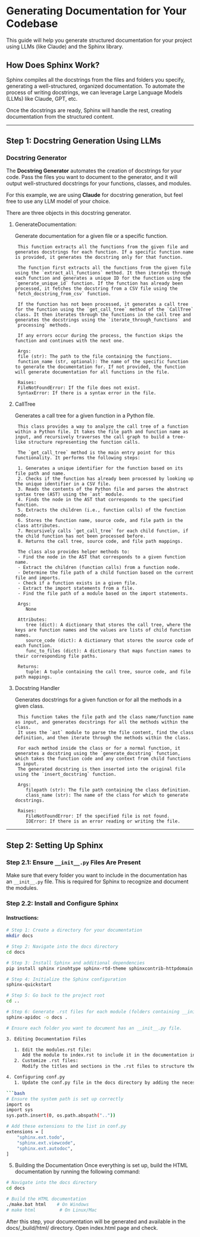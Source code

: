 # Generating Documentation for Your Codebase

This guide will help you generate structured documentation for your project using LLMs (like Claude) and the Sphinx library.

## How Does Sphinx Work?

Sphinx compiles all the docstrings from the files and folders you specify, generating a well-structured, organized documentation. To automate the process of writing docstrings, we can leverage Large Language Models (LLMs) like Claude, GPT, etc.

Once the docstrings are ready, Sphinx will handle the rest, creating documentation from the structured content.

---

## Step 1: Docstring Generation Using LLMs

### **Docstring Generator**

The **Docstring Generator** automates the creation of docstrings for your code. Pass the files you want to document to the generator, and it will output well-structured docstrings for your functions, classes, and modules.

For this example, we are using **Claude** for docstring generation, but feel free to use any LLM model of your choice.

There are three objects in this docstring generator.

1.  GenerateDocumentation:

    Generate documentation for a given file or a specific function.

         This function extracts all the functions from the given file and generates docstrings for each function. If a specific function name is provided, it generates the docstring only for that function.

         The function first extracts all the functions from the given file using the `extract_all_functions` method. It then iterates through each function and generates a unique ID for the function using the `generate_unique_id` function. If the function has already been processed, it fetches the docstring from a CSV file using the `fetch_docstring_from_csv` function.

         If the function has not been processed, it generates a call tree for the function using the `get_call_tree` method of the `CallTree` class. It then iterates through the functions in the call tree and generates the docstrings using the `iterate_through_functions` and `processing` methods.

         If any errors occur during the process, the function skips the function and continues with the next one.

         Args:
         file (str): The path to the file containing the functions.
         function_name (str, optional): The name of the specific function to generate the documentation for. If not provided, the function will generate documentation for all functions in the file.

         Raises:
         FileNotFoundError: If the file does not exist.
         SyntaxError: If there is a syntax error in the file.

2.  CallTree

    Generates a call tree for a given function in a Python file.

         This class provides a way to analyze the call tree of a function within a Python file. It takes the file path and function name as input, and recursively traverses the call graph to build a tree-like structure representing the function calls.

         The `get_call_tree` method is the main entry point for this functionality. It performs the following steps:

         1. Generates a unique identifier for the function based on its file path and name.
         2. Checks if the function has already been processed by looking up the unique identifier in a CSV file.
         3. Reads the contents of the Python file and parses the abstract syntax tree (AST) using the `ast` module.
         4. Finds the node in the AST that corresponds to the specified function.
         5. Extracts the children (i.e., function calls) of the function node.
         6. Stores the function name, source code, and file path in the class attributes.
         7. Recursively calls `get_call_tree` for each child function, if the child function has not been processed before.
         8. Returns the call tree, source code, and file path mappings.

         The class also provides helper methods to:
         - Find the node in the AST that corresponds to a given function name.
         - Extract the children (function calls) from a function node.
         - Determine the file path of a child function based on the current file and imports.
         - Check if a function exists in a given file.
         - Extract the import statements from a file.
         - Find the file path of a module based on the import statements.

         Args:
            None

         Attributes:
            tree (dict): A dictionary that stores the call tree, where the keys are function names and the values are lists of child function names.
            source_code (dict): A dictionary that stores the source code of each function.
            func_to_files (dict): A dictionary that maps function names to their corresponding file paths.

         Returns:
            tuple: A tuple containing the call tree, source code, and file path mappings.

3.  Docstring Handler

    Generates docstrings for a given function or for all the methods in a given class.

         This function takes the file path and the class name/function name as input, and generates docstrings for all the methods within the class.
         It uses the `ast` module to parse the file content, find the class definition, and then iterate through the methods within the class.

         For each method inside the class or for a normal function, it generates a docstring using the `generate_docstring` function, which takes the function code and any context from child functions as input.
         The generated docstring is then inserted into the original file using the `insert_docstring` function.

         Args:
            filepath (str): The file path containing the class definition.
            class_name (str): The name of the class for which to generate docstrings.

         Raises:
            FileNotFoundError: If the specified file is not found.
            IOError: If there is an error reading or writing the file.

---

## Step 2: Setting Up Sphinx

### Step 2.1: Ensure `__init__.py` Files Are Present

Make sure that every folder you want to include in the documentation has an `__init__.py` file. This is required for Sphinx to recognize and document the modules.

### Step 2.2: Install and Configure Sphinx

#### Instructions:

````bash
# Step 1: Create a directory for your documentation
mkdir docs

# Step 2: Navigate into the docs directory
cd docs

# Step 3: Install Sphinx and additional dependencies
pip install sphinx rinohtype sphinx-rtd-theme sphinxcontrib-httpdomain

# Step 4: Initialize the Sphinx configuration
sphinx-quickstart

# Step 5: Go back to the project root
cd ..

# Step 6: Generate .rst files for each module (folders containing __init__.py files)
sphinx-apidoc -o docs .

# Ensure each folder you want to document has an __init__.py file.

3. Editing Documentation Files

   1. Edit the modules.rst file:
      Add the module to index.rst to include it in the documentation index.
   2. Customize .rst files:
      Modify the titles and sections in the .rst files to structure the documentation to your liking.

4. Configuring conf.py
   1. Update the conf.py file in the docs directory by adding the necessary extensions:

```bash
# Ensure the system path is set up correctly
import os
import sys
sys.path.insert(0, os.path.abspath(".."))

# Add these extensions to the list in conf.py
extensions = [
    "sphinx.ext.todo",
    "sphinx.ext.viewcode",
    "sphinx.ext.autodoc",
]
````

5. Building the Documentation
   Once everything is set up, build the HTML documentation by running the following command:

```bash
# Navigate into the docs directory
cd docs

# Build the HTML documentation
./make.bat html    # On Windows
# make html         # On Linux/Mac

```

After this step, your documentation will be generated and available in the docs/\_build/html/ directory.
Open index.html page and check.
